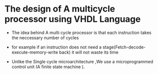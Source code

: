 # The design of A multicycle processor using VHDL Language

- The idea behind A multi cycle processor is that each instruction takes the neccessary number of cycles 
- for example if an instruction does not need a stage(Fetch-decode-execute-memory-write back) it will not waste its time

- Unlike the Single cycle microarchitecture ,We use a microprogrammed control unit (A finite state machine ).
